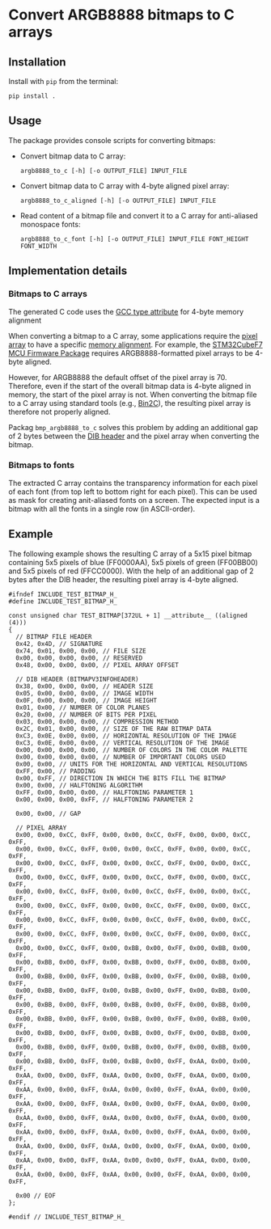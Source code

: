 # Convert ARGB8888 bitmaps to C arrays

## Installation

Install with `pip` from the terminal:

```
pip install .
```

## Usage

The package provides console scripts for converting bitmaps:

- Convert bitmap data to C array:
  ```
  argb8888_to_c [-h] [-o OUTPUT_FILE] INPUT_FILE
  ```

- Convert bitmap data to C array with 4-byte aligned pixel array:
  ```
  argb8888_to_c_aligned [-h] [-o OUTPUT_FILE] INPUT_FILE
  ```

- Read content of a bitmap file and convert it to a C array for anti-aliased monospace fonts:
  ```
  argb8888_to_c_font [-h] [-o OUTPUT_FILE] INPUT_FILE FONT_HEIGHT FONT_WIDTH
  ```

## Implementation details

### Bitmaps to C arrays

The generated C code uses the [GCC type attribute](https://gcc.gnu.org/onlinedocs/gcc-3.3/gcc/Type-Attributes.html) for 4-byte memory alignment

When converting a bitmap to a C array, some applications require the [pixel array](https://en.wikipedia.org/wiki/BMP_file_format#Pixel_storage) to have a specific [memory alignment](https://www.songho.ca/misc/alignment/dataalign.html).
For example, the [STM32CubeF7 MCU Firmware Package](https://github.com/STMicroelectronics/STM32CubeF7) requires ARGB8888-formatted pixel arrays to be 4-byte aligned.

However, for ARGB8888 the default offset of the pixel array is 70. 
Therefore, even if the start of the overall bitmap data is 4-byte aligned in memory, the start of the pixel array is not.
When converting the bitmap file to a C array using standard tools (e.g., [Bin2C](https://www.segger.com/free-utilities/bin2c/)), the resulting pixel array is therefore not properly aligned.

Packag `bmp_argb8888_to_c` solves this problem by adding an additional gap of 2 bytes between the [DIB header](https://en.wikipedia.org/wiki/BMP_file_format#DIB_header_(bitmap_information_header)) and the pixel array when converting the bitmap.

### Bitmaps to fonts

The extracted C array contains the transparency information for each pixel of each font (from top left to bottom right for each pixel).
This can be used as mask for creating anit-aliased fonts on a screen.
The expected input is a bitmap with all the fonts in a single row (in ASCII-order).

## Example

The following example shows the resulting C array of a 5x15 pixel bitmap containing 5x5 pixels of blue (FF0000AA), 5x5 pixels of green (FF00BB00) and 5x5 pixels of red (FFCC0000).
With the help of an additional gap of 2 bytes after the DIB header, the resulting pixel array is 4-byte aligned.

```
#ifndef INCLUDE_TEST_BITMAP_H_
#define INCLUDE_TEST_BITMAP_H_

const unsigned char TEST_BITMAP[372UL + 1] __attribute__ ((aligned (4)))
{
  // BITMAP FILE HEADER
  0x42, 0x4D, // SIGNATURE
  0x74, 0x01, 0x00, 0x00, // FILE SIZE
  0x00, 0x00, 0x00, 0x00, // RESERVED
  0x48, 0x00, 0x00, 0x00, // PIXEL ARRAY OFFSET

  // DIB HEADER (BITMAPV3INFOHEADER)
  0x38, 0x00, 0x00, 0x00, // HEADER SIZE
  0x05, 0x00, 0x00, 0x00, // IMAGE WIDTH
  0x0F, 0x00, 0x00, 0x00, // IMAGE HEIGHT
  0x01, 0x00, // NUMBER OF COLOR PLANES
  0x20, 0x00, // NUMBER OF BITS PER PIXEL
  0x03, 0x00, 0x00, 0x00, // COMPRESSION METHOD
  0x2C, 0x01, 0x00, 0x00, // SIZE OF THE RAW BITMAP DATA
  0xC3, 0x0E, 0x00, 0x00, // HORIZONTAL RESOLUTION OF THE IMAGE
  0xC3, 0x0E, 0x00, 0x00, // VERTICAL RESOLUTION OF THE IMAGE
  0x00, 0x00, 0x00, 0x00, // NUMBER OF COLORS IN THE COLOR PALETTE
  0x00, 0x00, 0x00, 0x00, // NUMBER OF IMPORTANT COLORS USED
  0x00, 0x00, // UNITS FOR THE HORIZONTAL AND VERTICAL RESOLUTIONS
  0xFF, 0x00, // PADDING
  0x00, 0xFF, // DIRECTION IN WHICH THE BITS FILL THE BITMAP
  0x00, 0x00, // HALFTONING ALGORITHM
  0xFF, 0x00, 0x00, 0x00, // HALFTONING PARAMETER 1
  0x00, 0x00, 0x00, 0xFF, // HALFTONING PARAMETER 2

  0x00, 0x00, // GAP

  // PIXEL ARRAY
  0x00, 0x00, 0xCC, 0xFF, 0x00, 0x00, 0xCC, 0xFF, 0x00, 0x00, 0xCC, 0xFF,
  0x00, 0x00, 0xCC, 0xFF, 0x00, 0x00, 0xCC, 0xFF, 0x00, 0x00, 0xCC, 0xFF,
  0x00, 0x00, 0xCC, 0xFF, 0x00, 0x00, 0xCC, 0xFF, 0x00, 0x00, 0xCC, 0xFF,
  0x00, 0x00, 0xCC, 0xFF, 0x00, 0x00, 0xCC, 0xFF, 0x00, 0x00, 0xCC, 0xFF,
  0x00, 0x00, 0xCC, 0xFF, 0x00, 0x00, 0xCC, 0xFF, 0x00, 0x00, 0xCC, 0xFF,
  0x00, 0x00, 0xCC, 0xFF, 0x00, 0x00, 0xCC, 0xFF, 0x00, 0x00, 0xCC, 0xFF,
  0x00, 0x00, 0xCC, 0xFF, 0x00, 0x00, 0xCC, 0xFF, 0x00, 0x00, 0xCC, 0xFF,
  0x00, 0x00, 0xCC, 0xFF, 0x00, 0x00, 0xCC, 0xFF, 0x00, 0x00, 0xCC, 0xFF,
  0x00, 0x00, 0xCC, 0xFF, 0x00, 0xBB, 0x00, 0xFF, 0x00, 0xBB, 0x00, 0xFF,
  0x00, 0xBB, 0x00, 0xFF, 0x00, 0xBB, 0x00, 0xFF, 0x00, 0xBB, 0x00, 0xFF,
  0x00, 0xBB, 0x00, 0xFF, 0x00, 0xBB, 0x00, 0xFF, 0x00, 0xBB, 0x00, 0xFF,
  0x00, 0xBB, 0x00, 0xFF, 0x00, 0xBB, 0x00, 0xFF, 0x00, 0xBB, 0x00, 0xFF,
  0x00, 0xBB, 0x00, 0xFF, 0x00, 0xBB, 0x00, 0xFF, 0x00, 0xBB, 0x00, 0xFF,
  0x00, 0xBB, 0x00, 0xFF, 0x00, 0xBB, 0x00, 0xFF, 0x00, 0xBB, 0x00, 0xFF,
  0x00, 0xBB, 0x00, 0xFF, 0x00, 0xBB, 0x00, 0xFF, 0x00, 0xBB, 0x00, 0xFF,
  0x00, 0xBB, 0x00, 0xFF, 0x00, 0xBB, 0x00, 0xFF, 0x00, 0xBB, 0x00, 0xFF,
  0x00, 0xBB, 0x00, 0xFF, 0x00, 0xBB, 0x00, 0xFF, 0xAA, 0x00, 0x00, 0xFF,
  0xAA, 0x00, 0x00, 0xFF, 0xAA, 0x00, 0x00, 0xFF, 0xAA, 0x00, 0x00, 0xFF,
  0xAA, 0x00, 0x00, 0xFF, 0xAA, 0x00, 0x00, 0xFF, 0xAA, 0x00, 0x00, 0xFF,
  0xAA, 0x00, 0x00, 0xFF, 0xAA, 0x00, 0x00, 0xFF, 0xAA, 0x00, 0x00, 0xFF,
  0xAA, 0x00, 0x00, 0xFF, 0xAA, 0x00, 0x00, 0xFF, 0xAA, 0x00, 0x00, 0xFF,
  0xAA, 0x00, 0x00, 0xFF, 0xAA, 0x00, 0x00, 0xFF, 0xAA, 0x00, 0x00, 0xFF,
  0xAA, 0x00, 0x00, 0xFF, 0xAA, 0x00, 0x00, 0xFF, 0xAA, 0x00, 0x00, 0xFF,
  0xAA, 0x00, 0x00, 0xFF, 0xAA, 0x00, 0x00, 0xFF, 0xAA, 0x00, 0x00, 0xFF,
  0xAA, 0x00, 0x00, 0xFF, 0xAA, 0x00, 0x00, 0xFF, 0xAA, 0x00, 0x00, 0xFF,

  0x00 // EOF
};

#endif // INCLUDE_TEST_BITMAP_H_
```